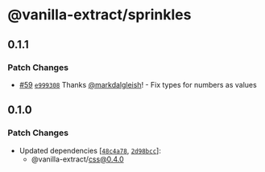 # @vanilla-extract/sprinkles

## 0.1.1

### Patch Changes

- [#59](https://github.com/seek-oss/vanilla-extract/pull/59) [`e999308`](https://github.com/seek-oss/vanilla-extract/commit/e99930846ed2305544716942a5703a0b67c2df83) Thanks [@markdalgleish](https://github.com/markdalgleish)! - Fix types for numbers as values

## 0.1.0

### Patch Changes

- Updated dependencies [[`48c4a78`](https://github.com/seek-oss/vanilla-extract/commit/48c4a7866a8361de712b89b06abb380bf4709656), [`2d98bcc`](https://github.com/seek-oss/vanilla-extract/commit/2d98bccb40603585cf9eab70ff0afc52c33f803d)]:
  - @vanilla-extract/css@0.4.0
